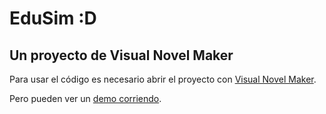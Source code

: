 # EduSim :D 
## Un proyecto de Visual Novel Maker

Para usar el código es necesario abrir el proyecto con [Visual Novel Maker](http://visualnovelmaker.com/).

Pero pueden ver un [demo corriendo](https://edusim-ftv.s3.us-east-2.amazonaws.com/index.html).